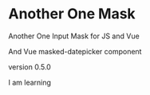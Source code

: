 # Another One Mask
Another One Input Mask for JS and Vue
 
And
Vue masked-datepicker component

version 0.5.0

I am learning

